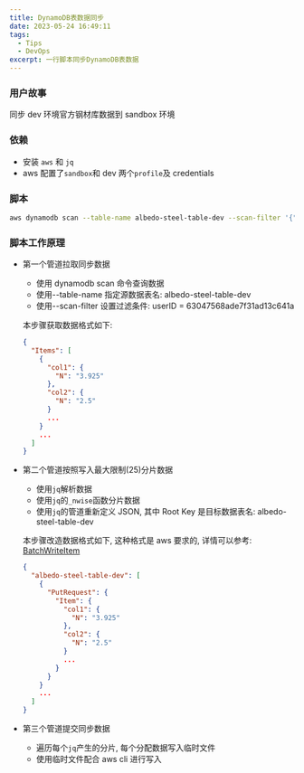 ```yaml
---
title: DynamoDB表数据同步
date: 2023-05-24 16:49:11
tags:
  - Tips
  - DevOps
excerpt: 一行脚本同步DynamoDB表数据
---
```


<style>
pre {
overflow: auto;
white-space: pre;
white-space: pre-wrap;
word-wrap: break-word;
}
</style>

### 用户故事

同步 dev 环境官方钢材库数据到 sandbox 环境

### 依赖

- 安装 `aws` 和 `jq`
- aws 配置了`sandbox`和 dev 两个`profile`及 credentials

### 脚本

```bash
aws dynamodb scan --table-name albedo-steel-table-dev --scan-filter '{"userID":{"ComparisonOperator":"EQ","AttributeValueList":[{"S":"63047568ade7f31ad13c641a"}]}}' --profile dev --no-paginate | jq -c '.Items | _nwise(25) | {"albedo-steel-table-dev": map({"PutRequest": {"Item": . }})}' | while read -r line; do echo $line > chunk.json & aws dynamodb batch-write-item --request-items file://chunk.json --profile sandbox; done
```

### 脚本工作原理

- 第一个管道拉取同步数据

  - 使用 dynamodb scan 命令查询数据
  - 使用--table-name 指定源数据表名: albedo-steel-table-dev
  - 使用--scan-filter 设置过滤条件: userID = 63047568ade7f31ad13c641a

  本步骤获取数据格式如下:

  ```json
  {
    "Items": [
      {
        "col1": {
          "N": "3.925"
        },
        "col2": {
          "N": "2.5"
        }
        ...
      }
      ...
    ]
  }
  ```

- 第二个管道按照写入最大限制(25)分片数据

  - 使用`jq`解析数据
  - 使用`jq`的`_nwise`函数分片数据
  - 使用`jq`的管道重新定义 JSON, 其中 Root Key 是目标数据表名: albedo-steel-table-dev

  本步骤改造数据格式如下, 这种格式是 aws 要求的, 详情可以参考: [BatchWriteItem](https://docs.aws.amazon.com/amazondynamodb/latest/APIReference/API_BatchWriteItem.html)

  ```json
  {
    "albedo-steel-table-dev": [
      {
        "PutRequest": {
          "Item": {
            "col1": {
              "N": "3.925"
            },
            "col2": {
              "N": "2.5"
            }
            ...
          }
        }
      }
      ...
    ]
  }
  ```

- 第三个管道提交同步数据

  - 遍历每个`jq`产生的分片, 每个分配数据写入临时文件
  - 使用临时文件配合 aws cli 进行写入

